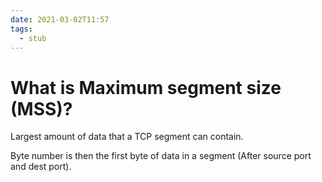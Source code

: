 ```yaml
---
date: 2021-03-02T11:57
tags: 
  - stub
---
```


# What is Maximum segment size (MSS)?

Largest amount of data that a TCP segment can contain.

Byte number is then the first byte of data in a segment (After source port and dest port).
